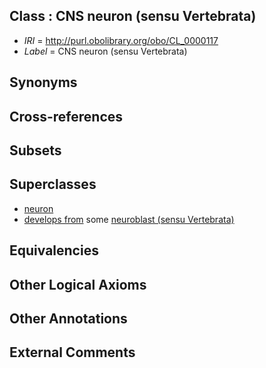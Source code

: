 
## Class : CNS neuron (sensu Vertebrata)

 * *IRI* = http://purl.obolibrary.org/obo/CL_0000117
 * *Label* = CNS neuron (sensu Vertebrata)

## Synonyms


## Cross-references


## Subsets


## Superclasses

 * [neuron](../../CL/40/CL_0000540.md)
 * [develops from](../../RO/02/RO_0002202.md) some [neuroblast (sensu Vertebrata)](../../CL/37/CL_0000337.md)

## Equivalencies


## Other Logical Axioms


## Other Annotations


## External Comments

